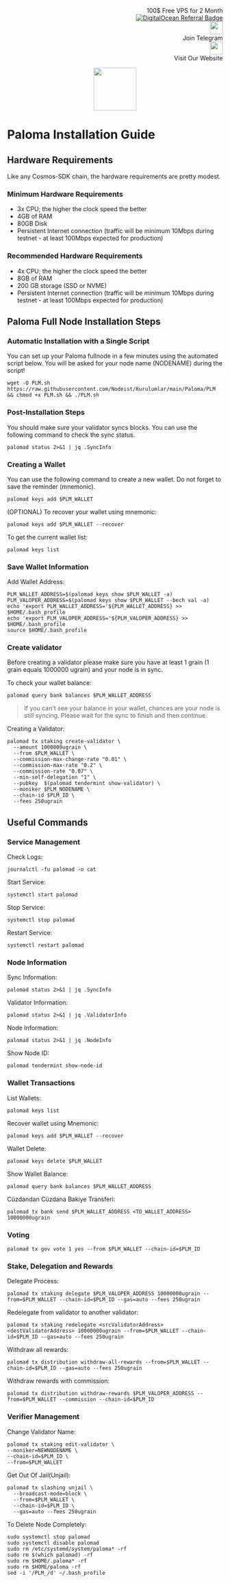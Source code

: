 <p style="font-size:14px" align="right">
 100$ Free VPS for 2 Month <br>
 <a target="_blank" href="https://www.digitalocean.com/?refcode=410c988c8b3e&utm_campaign=Referral_Invite&utm_medium=Referral_Program&utm_source=badge"><img src="https://web-platforms.sfo2.cdn.digitaloceanspaces.com/WWW/Badge%201.svg" alt="DigitalOcean Referral Badge" /></a></br>
 <a href="https://t.me/nodeistt" target="_blank"><img src="https://github.com/Nodeist/Testnet_Kurulumlar/blob/fee87fe32609c1704206721b9fb16e4c5de75a96/telegramlogo.png" width="30"/></a><br>Join Telegram<br>
<a href="https://nodeist.site/" target="_blank"><img src="https://raw.githubusercontent.com/Nodeist/Testnet_Kurulumlar/main/logo.png" width="30"/></a><br> Visit Our Website
</p>



<p align="center">
    <img height="100" src="https://i.hizliresim.com/iz7y3vs.png">
</p>

# Paloma Installation Guide
## Hardware Requirements
Like any Cosmos-SDK chain, the hardware requirements are pretty modest.

### Minimum Hardware Requirements
  - 3x CPU; the higher the clock speed the better
  - 4GB of RAM
  - 80GB Disk
  - Persistent Internet connection (traffic will be minimum 10Mbps during testnet - at least 100Mbps expected for production)

### Recommended Hardware Requirements
  - 4x CPU; the higher the clock speed the better
  - 8GB of RAM
  - 200 GB storage (SSD or NVME)
  - Persistent Internet connection (traffic will be minimum 10Mbps during testnet - at least 100Mbps expected for production)

## Paloma Full Node Installation Steps
### Automatic Installation with a Single Script
You can set up your Paloma fullnode in a few minutes using the automated script below.
You will be asked for your node name (NODENAME) during the script!

```
wget -O PLM.sh https://raw.githubusercontent.com/Nodeist/Kurulumlar/main/Paloma/PLM && chmod +x PLM.sh && ./PLM.sh
```

### Post-Installation Steps

You should make sure your validator syncs blocks.
You can use the following command to check the sync status.
```
palomad status 2>&1 | jq .SyncInfo
```

### Creating a Wallet
You can use the following command to create a new wallet. Do not forget to save the reminder (mnemonic).
```
palomad keys add $PLM_WALLET
```

(OPTIONAL) To recover your wallet using mnemonic:
```
palomad keys add $PLM_WALLET --recover
```

To get the current wallet list:
```
palomad keys list
```

### Save Wallet Information
Add Wallet Address:
```
PLM_WALLET_ADDRESS=$(palomad keys show $PLM_WALLET -a)
PLM_VALOPER_ADDRESS=$(palomad keys show $PLM_WALLET --bech val -a)
echo 'export PLM_WALLET_ADDRESS='${PLM_WALLET_ADDRESS} >> $HOME/.bash_profile
echo 'export PLM_VALOPER_ADDRESS='${PLM_VALOPER_ADDRESS} >> $HOME/.bash_profile
source $HOME/.bash_profile
```


### Create validator
Before creating a validator please make sure you have at least 1 grain (1 grain equals 1000000 ugrain) and your node is in sync.

To check your wallet balance:
```
palomad query bank balances $PLM_WALLET_ADDRESS
```
> If you can't see your balance in your wallet, chances are your node is still syncing. Please wait for the sync to finish and then continue.

Creating a Validator:
```
palomad tx staking create-validator \
  --amount 1000000ugrain \
  --from $PLM_WALLET \
  --commission-max-change-rate "0.01" \
  --commission-max-rate "0.2" \
  --commission-rate "0.07" \
  --min-self-delegation "1" \
  --pubkey  $(palomad tendermint show-validator) \
  --moniker $PLM_NODENAME \
  --chain-id $PLM_ID \
  --fees 250ugrain
```



## Useful Commands
### Service Management
Check Logs:
```
journalctl -fu palomad -o cat
```

Start Service:
```
systemctl start palomad
```

Stop Service:
```
systemctl stop palomad
```

Restart Service:
```
systemctl restart palomad
```

### Node Information
Sync Information:
```
palomad status 2>&1 | jq .SyncInfo
```

Validator Information:
```
palomad status 2>&1 | jq .ValidatorInfo
```

Node Information:
```
palomad status 2>&1 | jq .NodeInfo
```

Show Node ID:
```
palomad tendermint show-node-id
```

### Wallet Transactions
List Wallets:
```
palomad keys list
```

Recover wallet using Mnemonic:
```
palomad keys add $PLM_WALLET --recover
```

Wallet Delete:
```
palomad keys delete $PLM_WALLET
```

Show Wallet Balance:
```
palomad query bank balances $PLM_WALLET_ADDRESS
```

Cüzdandan Cüzdana Bakiye Transferi:
```
palomad tx bank send $PLM_WALLET_ADDRESS <TO_WALLET_ADDRESS> 10000000ugrain
```

### Voting
```
palomad tx gov vote 1 yes --from $PLM_WALLET --chain-id=$PLM_ID
```

### Stake, Delegation and Rewards
Delegate Process:
```
palomad tx staking delegate $PLM_VALOPER_ADDRESS 10000000ugrain --from=$PLM_WALLET --chain-id=$PLM_ID --gas=auto --fees 250ugrain
```

Redelegate from validator to another validator:
```
palomad tx staking redelegate <srcValidatorAddress> <destValidatorAddress> 10000000ugrain --from=$PLM_WALLET --chain-id=$PLM_ID --gas=auto --fees 250ugrain
```

Withdraw all rewards:
```
palomad tx distribution withdraw-all-rewards --from=$PLM_WALLET --chain-id=$PLM_ID --gas=auto --fees 250ugrain
```

Withdraw rewards with commission:
```
palomad tx distribution withdraw-rewards $PLM_VALOPER_ADDRESS --from=$PLM_WALLET --commission --chain-id=$PLM_ID
```

### Verifier Management
Change Validator Name:
```
palomad tx staking edit-validator \
--moniker=NEWNODENAME \
--chain-id=$PLM_ID \
--from=$PLM_WALLET
```

Get Out Of Jail(Unjail): 
```
palomad tx slashing unjail \
  --broadcast-mode=block \
  --from=$PLM_WALLET \
  --chain-id=$PLM_ID \
  --gas=auto --fees 250ugrain
```

To Delete Node Completely:
```
sudo systemctl stop palomad
sudo systemctl disable palomad
sudo rm /etc/systemd/system/paloma* -rf
sudo rm $(which palomad) -rf
sudo rm $HOME/.paloma* -rf
sudo rm $HOME/paloma -rf
sed -i '/PLM_/d' ~/.bash_profile
```
